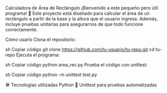  Calculadora de Área de Rectángulo
¡Bienvenido a este pequeño pero útil programa! 🎉 Este proyecto está diseñado para calcular el área de un rectángulo a partir de la base y la altura que el usuario ingresa. Además, incluye pruebas unitarias para asegurarnos de que todo funcione correctamente.

Cómo usarlo
Clona el repositorio:

sh
Copiar código
git clone https://github.com/tu-usuario/tu-repo.git
cd tu-repo
Ejecuta el programa:

sh
Copiar código
python area_rec.py
Prueba el código con unittest:

sh
Copiar código
python -m unittest test.py

🛠 Tecnologías utilizadas
Python 🐍
Unittest para pruebas automatizadas
